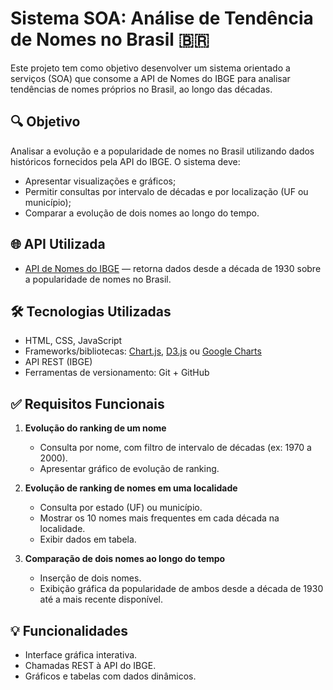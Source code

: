 # Sistema SOA: Análise de Tendência de Nomes no Brasil 🇧🇷

Este projeto tem como objetivo desenvolver um sistema orientado a serviços (SOA) que consome a API de Nomes do IBGE para analisar tendências de nomes próprios no Brasil, ao longo das décadas.

## 🔍 Objetivo

Analisar a evolução e a popularidade de nomes no Brasil utilizando dados históricos fornecidos pela API do IBGE. O sistema deve:

- Apresentar visualizações e gráficos;
- Permitir consultas por intervalo de décadas e por localização (UF ou município);
- Comparar a evolução de dois nomes ao longo do tempo.

## 🌐 API Utilizada

- [API de Nomes do IBGE](https://servicodados.ibge.gov.br/api/docs/nome) — retorna dados desde a década de 1930 sobre a popularidade de nomes no Brasil.

## 🛠️ Tecnologias Utilizadas

- HTML, CSS, JavaScript
- Frameworks/bibliotecas: [Chart.js](https://www.chartjs.org/), [D3.js](https://d3js.org/) ou [Google Charts](https://developers.google.com/chart)
- API REST (IBGE)
- Ferramentas de versionamento: Git + GitHub

## ✅ Requisitos Funcionais

1. **Evolução do ranking de um nome**
   - Consulta por nome, com filtro de intervalo de décadas (ex: 1970 a 2000).
   - Apresentar gráfico de evolução de ranking.

2. **Evolução de ranking de nomes em uma localidade**
   - Consulta por estado (UF) ou município.
   - Mostrar os 10 nomes mais frequentes em cada década na localidade.
   - Exibir dados em tabela.

3. **Comparação de dois nomes ao longo do tempo**
   - Inserção de dois nomes.
   - Exibição gráfica da popularidade de ambos desde a década de 1930 até a mais recente disponível.

## 💡 Funcionalidades

- Interface gráfica interativa.
- Chamadas REST à API do IBGE.
- Gráficos e tabelas com dados dinâmicos.

